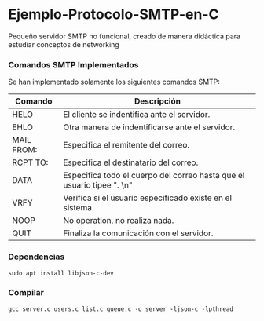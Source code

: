 # Ejemplo-Protocolo-SMTP-en-C
Pequeño servidor SMTP no funcional, creado de manera didáctica para estudiar conceptos de networking

### Comandos SMTP Implementados
Se han implementado solamente los siguientes comandos SMTP:

| Comando | Descripción |
| ----- | ---- |
| HELO | El cliente se indentifica ante el servidor. |
| EHLO | Otra manera de indentificarse ante el servidor. | 
| MAIL FROM: <user> | Especifica el remitente del correo. |
| RCPT TO: <user> | Especifica el destinatario del correo. |
| DATA | Especifica todo el cuerpo del correo hasta que el usuario tipee ". \n" |
| VRFY <user> | Verifica si el usuario especificado existe en el sistema. |
| NOOP | No operation, no realiza nada. |
| QUIT | Finaliza la comunicación con el servidor. | 

### Dependencias
`sudo apt install libjson-c-dev`

### Compilar
`gcc server.c users.c list.c queue.c -o server -ljson-c -lpthread`

